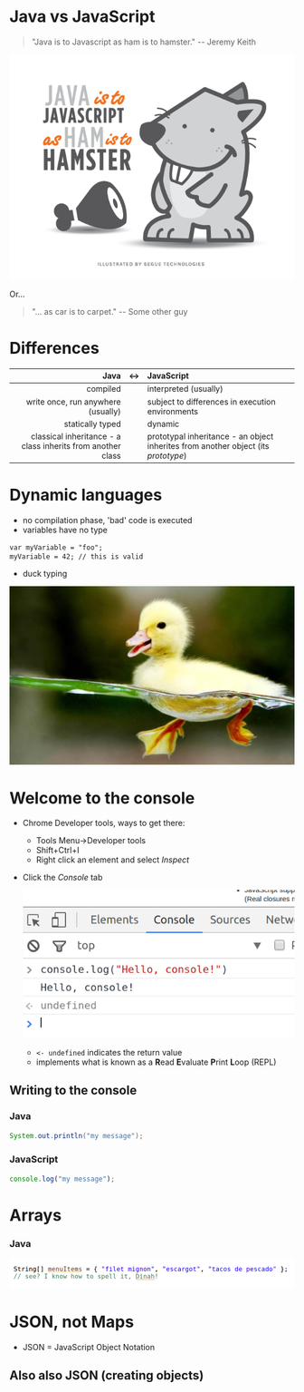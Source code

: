 # Java vs JavaScript

> "Java is to Javascript as ham is to hamster." -- Jeremy Keith

![](segue-blog-java-vs-javascript.png)

Or…

> "... as car is to carpet." -- Some other guy 

# Differences

Java                |&lt;-&gt;|JavaScript
-------------------:|---                            |:---------
compiled            ||interpreted (usually)
write once, run anywhere (usually)||subject to differences in execution environments
statically typed    ||dynamic
classical inheritance - a class inherits from another class||prototypal inheritance - an object inherites from another object (its *prototype*)


# Dynamic languages

- no compilation phase, 'bad' code is executed
- variables have no type
```
var myVariable = "foo";
myVariable = 42; // this is valid
```
- duck typing

![](baby-duck.jpg)

# Welcome to the console

- Chrome Developer tools, ways to get there:
    - Tools Menu->Developer tools
    - Shift+Ctrl+I
    - Right click an element and select *Inspect*
- Click the *Console* tab

    ![](helloConsole.png)

    - `<- undefined` indicates the return value
    - implements what is known as a **R**ead **E**valuate **P**rint **L**oop (REPL)

## Writing to the console

### Java

```Java
System.out.println("my message");
```

### JavaScript

```JavaScript
console.log("my message");
```

# Arrays

### Java

![](arrays-java.png)

# JSON, not Maps

- JSON = JavaScript Object Notation

## Also also JSON (creating objects)